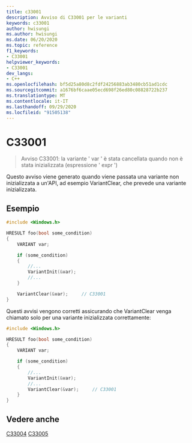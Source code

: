 ```yaml
---
title: c33001
description: Avviso di C33001 per le varianti
keywords: c33001
author: hwisungi
ms.author: hwisungi
ms.date: 06/20/2020
ms.topic: reference
f1_keywords:
- C33001
helpviewer_keywords:
- C33001
dev_langs:
- C++
ms.openlocfilehash: bf5d25a80d8c2fdf24256883ab3480cb51ad1cdc
ms.sourcegitcommit: a1676bf6caae05ecd698f26ed80c08828722b237
ms.translationtype: MT
ms.contentlocale: it-IT
ms.lasthandoff: 09/29/2020
ms.locfileid: "91505138"
---
```

# <a name="c33001"></a>C33001

> Avviso C33001: la variante ' var ' è stata cancellata quando non è stata inizializzata (espressione ' expr ')

Questo avviso viene generato quando viene passata una variante non inizializzata a un'API, ad esempio VariantClear, che prevede una variante inizializzata.

## <a name="example"></a>Esempio

```cpp
#include <Windows.h>

HRESULT foo(bool some_condition)
{
    VARIANT var;

    if (some_condition)
    {
        //...
        VariantInit(&var);
        //...
    }

    VariantClear(&var);     // C33001
}
```

Questi avvisi vengono corretti assicurando che VariantClear venga chiamato solo per una variante inizializzata correttamente:

```cpp
#include <Windows.h>

HRESULT foo(bool some_condition)
{
    VARIANT var;

    if (some_condition)
    {
        //...
        VariantInit(&var);
        //...
        VariantClear(&var);     // C33001
    }
}
```

## <a name="see-also"></a>Vedere anche

[C33004](./c33004.md) 
 [C33005](./c33005.md)
